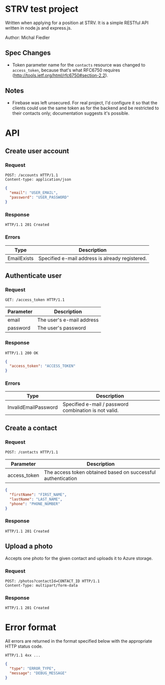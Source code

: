 STRV test project
====================
Written when applying for a position at STRV. It is a simple RESTful API written in
node.js and express.js.

Author: Michal Fiedler

Spec Changes
--------
* Token parameter name for the `contacts` resource was changed to `access_token`, because that's what RFC6750 requires (http://tools.ietf.org/html/rfc6750#section-2.2).

Notes
-------
* Firebase was left unsecured. For real project, I'd configure it so that the clients could use the same token as for the backend and be restricted to their contacts only; documentation suggests it's possible.

API
=======

Create user account
--------

### Request

~~~HTTP
POST: /accounts HTTP/1.1
Content-type: application/json
~~~

~~~JSON
{
  "email": "USER_EMAIL",
  "password": "USER_PASSWORD"
}
~~~

### Response

~~~HTTP
HTTP/1.1 201 Created
~~~

### Errors

Type        | Description
----------- | -----------
EmailExists | Specified e-mail address is already registered.


Authenticate user
--------

### Request

~~~HTTP
GET: /access_token HTTP/1.1
~~~

Parameter | Description
--------- | -----------
email     | The user's e-mail address
password  | The user's password

### Response

~~~HTTP
HTTP/1.1 200 OK
~~~

~~~JSON
{
  "access_token": "ACCESS_TOKEN"
}
~~~

### Errors

Type                 | Description
-------------------- | -----------
InvalidEmailPassword | Specified e-mail / password combination is not valid.


Create a contact
--------

### Request

~~~HTTP
POST: /contacts HTTP/1.1
~~~

Parameter        | Description
---------------- | -----------
access_token     | The access token obtained based on successful authentication

~~~JSON
{
  "firstName": "FIRST_NAME",
  "lastName": "LAST_NAME",
  "phone": "PHONE_NUMBER"
}
~~~

### Response

~~~HTTP
HTTP/1.1 201 Created
~~~


Upload a photo
--------
Accepts one photo for the given contact and uploads it to Azure storage.

### Request

~~~HTTP
POST: /photos?contactId=CONTACT_ID HTTP/1.1
Content-Type: multipart/form-data
~~~

### Response

~~~HTTP
HTTP/1.1 201 Created
~~~

Error format
============

All errors are returned in the format specified below with the appropriate  HTTP status code.

~~~HTTP
HTTP/1.1 4xx ...
~~~

~~~JSON
{
  "type": "ERROR_TYPE",
  "message": "DEBUG_MESSAGE"
}
~~~ 